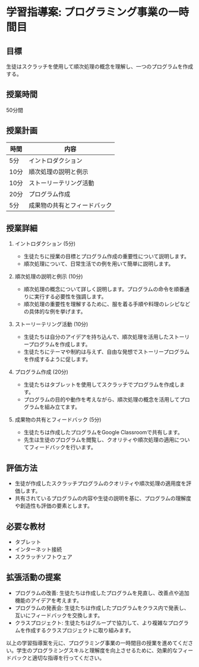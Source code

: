 # 学習指導案: プログラミング事業の一時間目

## 目標
生徒はスクラッチを使用して順次処理の概念を理解し、一つのプログラムを作成する。

## 授業時間
50分間

## 授業計画

| 時間   | 内容                       |
| ------ | -------------------------- |
| 5分    | イントロダクション             |
| 10分   | 順次処理の説明と例示           |
| 10分   | ストーリーテリング活動         |
| 20分   | プログラム作成               |
| 5分    | 成果物の共有とフィードバック    |

## 授業詳細

1. イントロダクション (5分)
   - 生徒たちに授業の目標とプログラム作成の重要性について説明します。
   - 順次処理について、日常生活での例を用いて簡単に説明します。

2. 順次処理の説明と例示 (10分)
   - 順次処理の概念について詳しく説明します。プログラムの命令を順番通りに実行する必要性を強調します。
   - 順次処理の重要性を理解するために、服を着る手順や料理のレシピなどの具体的な例を挙げます。

3. ストーリーテリング活動 (10分)
   - 生徒たちは自分のアイデアを持ち込んで、順次処理を活用したストーリープログラムを作成します。
   - 生徒たちにテーマや制約は与えず、自由な発想でストーリープログラムを作成するように促します。

4. プログラム作成 (20分)
   - 生徒たちはタブレットを使用してスクラッチでプログラムを作成します。
   - プログラムの目的や動作を考えながら、順次処理の概念を活用してプログラムを組み立てます。

5. 成果物の共有とフィードバック (5分)
   - 生徒たちは作成したプログラムをGoogle Classroomで共有します。
   - 先生は生徒のプログラムを閲覧し、クオリティや順次処理の適用についてフィードバックを行います。

## 評価方法
- 生徒が作成したスクラッチプログラムのクオリティや順次処理の適用度を評価します。
- 共有されているプログラムの内容や生徒の説明を基に、プログラムの理解度や創造性も評価の要素とします。

## 必要な教材
- タブレット
- インターネット接続
- スクラッチソフトウェア

## 拡張活動の提案
- プログラムの改善: 生徒たちは作成したプログラムを見直し、改善点や追加機能のアイデアを考えます。
- プログラムの発表会: 生徒たちは作成したプログラムをクラス内で発表し、互いにフィードバックを交換します。
- クラスプロジェクト: 生徒たちはグループで協力して、より複雑なプログラムを作成するクラスプロジェクトに取り組みます。

以上の学習指導案を元に、プログラミング事業の一時間目の授業を進めてください。学生のプログラミングスキルと理解度を向上させるために、効果的なフィードバックと適切な指導を行ってください。

